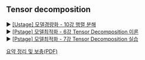 ## Tensor decomposition
:arrow_forward: [[Ustage] 모델경량화 - 10강 행렬 분해](https://www.edwith.org/bcaitech1/lecture/346214?isDesc=false)  
:arrow_forward: [[Pstage] 모델최적화 - 6강 Tensor Decomposition 이론](https://www.edwith.org/bcaitech1/lecture/782187?isDesc=false)  
:arrow_forward: [[Pstage] 모델최적화 - 7강 Tensor Decomposition 실습](https://www.edwith.org/bcaitech1/lecture/782189?isDesc=false)     
  
[요약 정리 및 보충(PDF)](./tensor_decomposition_정리.pdf)
